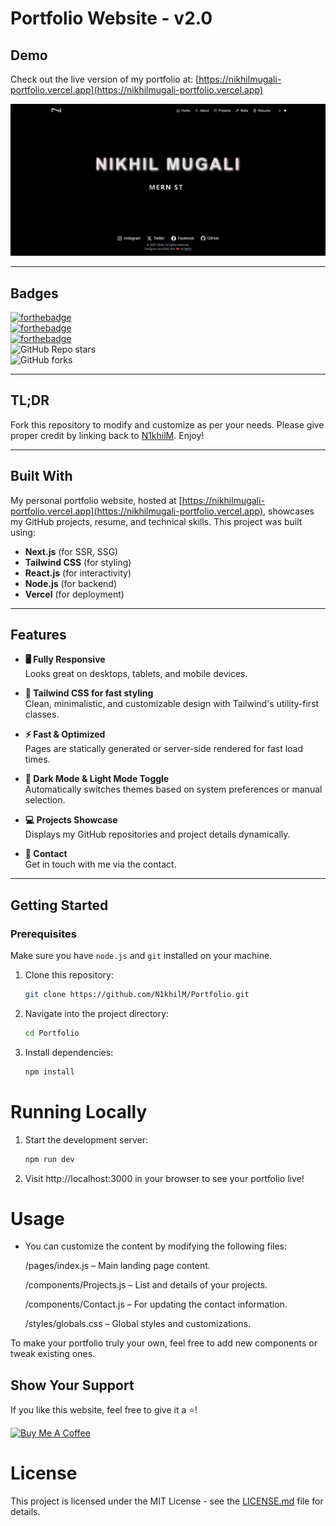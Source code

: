 # Portfolio Website - v2.0

## Demo

Check out the live version of my portfolio at: [https://nikhilmugali-portfolio.vercel.app](https://nikhilmugali-portfolio.vercel.app)

![Demo Image](./public/readme-img.png)

---

## Badges

[![forthebadge](https://forthebadge.com/images/badges/built-with-love.svg)](https://forthebadge.com)  
[![forthebadge](https://forthebadge.com/images/badges/made-with-javascript.svg)](https://forthebadge.com)  
[![forthebadge](https://forthebadge.com/images/badges/open-source.svg)](https://forthebadge.com)  
![GitHub Repo stars](https://img.shields.io/github/stars/N1khilM/Portfolio?color=red&logo=github&style=for-the-badge)  
![GitHub forks](https://img.shields.io/github/forks/N1khilM/Portfolio?color=red&logo=github&style=for-the-badge)

---

## TL;DR

Fork this repository to modify and customize as per your needs. Please give proper credit by linking back to [N1khilM](https://github.com/N1khilM/Portfolio). Enjoy!

---

## Built With

My personal portfolio website, hosted at [https://nikhilmugali-portfolio.vercel.app](https://nikhilmugali-portfolio.vercel.app), showcases my GitHub projects, resume, and technical skills. This project was built using:

- **Next.js** (for SSR, SSG)
- **Tailwind CSS** (for styling)
- **React.js** (for interactivity)
- **Node.js** (for backend)
- **Vercel** (for deployment)

---

## Features

- **🖥️ Fully Responsive**  
  Looks great on desktops, tablets, and mobile devices.

- **🎨 Tailwind CSS for fast styling**  
  Clean, minimalistic, and customizable design with Tailwind's utility-first classes.

- **⚡ Fast & Optimized**  
  Pages are statically generated or server-side rendered for fast load times.

- **🌙 Dark Mode & Light Mode Toggle**  
  Automatically switches themes based on system preferences or manual selection.

- **💻 Projects Showcase**  
  Displays my GitHub repositories and project details dynamically.

- **📝 Contact**  
  Get in touch with me via the contact.

---

## Getting Started

### Prerequisites

Make sure you have `node.js` and `git` installed on your machine.

1. Clone this repository:

   ```bash
   git clone https://github.com/N1khilM/Portfolio.git

   ```

2. Navigate into the project directory:

   ```bash
   cd Portfolio

   ```

3. Install dependencies:

   ```bash
   npm install
   ```

# Running Locally

1. Start the development server:

   ```bash
   npm run dev

   ```

2. Visit http://localhost:3000 in your browser to see your portfolio live!

# Usage

- You can customize the content by modifying the following files:

  /pages/index.js – Main landing page content.

  /components/Projects.js – List and details of your projects.

  /components/Contact.js – For updating the contact information.

  /styles/globals.css – Global styles and customizations.

To make your portfolio truly your own, feel free to add new components or tweak existing ones.

## Show Your Support

If you like this website, feel free to give it a ⭐️!

<a href="https://www.buymeacoffee.com/nikhilm" target="_blank"><img src="https://cdn.buymeacoffee.com/buttons/v2/default-violet.png" alt="Buy Me A Coffee" height="60px" width="217px"></a>

# License

This project is licensed under the MIT License - see the [LICENSE.md](./LICENSE.md) file for details.
